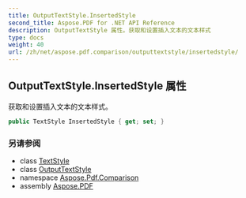 ```yaml
---
title: OutputTextStyle.InsertedStyle
second_title: Aspose.PDF for .NET API Reference
description: OutputTextStyle 属性。获取和设置插入文本的文本样式
type: docs
weight: 40
url: /zh/net/aspose.pdf.comparison/outputtextstyle/insertedstyle/
---
```

## OutputTextStyle.InsertedStyle 属性

获取和设置插入文本的文本样式。

```csharp
public TextStyle InsertedStyle { get; set; }
```

### 另请参阅

* class [TextStyle](../../textstyle/)
* class [OutputTextStyle](../)
* namespace [Aspose.Pdf.Comparison](../../../aspose.pdf.comparison/)
* assembly [Aspose.PDF](../../../)